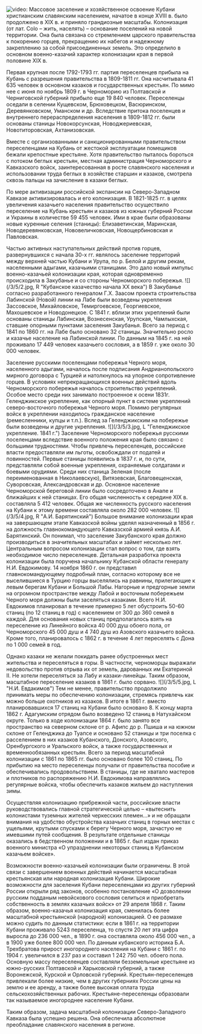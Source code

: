![video:](https://rutube.ru/video/e462648d181dfea2350d1ae83a6d9341/ "")
Массовое заселение и хозяйственное освоение Кубани христианским славянским населением, начатое в конце ХVIII в. было продолжено в ХIХ в. и приняло грандиозные масштабы. Колонизация (от лат. Colo – жить, населять) – основание поселений на новой территории.  Она была связана со стремлением царского правительства к покорению горцев, прекращению их набегов и надежному закреплению за собой присоединенных земель. Это определило в основном военно-казачий характер колонизации края в первой половине ХIХ в.

Первая крупная после 1792-1793 гг. партия переселенцев прибыла на Кубань с разрешения правительства в 1809-1811 гг. Она насчитывала 41 635 человек в основном казаков и государственных крестьян. По мимо нее с июня по ноябрь 1809 г. в Черноморию из Полтавской и Черниговской губерний прибыло еще 19 840 человек. Переселенцы оседали в селении Кущевском, Брюховецком, Васюринском, Деревянковском, Уманском и др. Вследствие притока поселенцев и внутреннего перераспределения населения в 1809-1812 гг. были основаны станицы Новокорсунская, Новоджериевская, Новотиторовская, Ахтанизовская.

Вместе с организованными и санкционированными правительством переселенцами на Кубань от жестокой эксплуатации помещиков бежали крепостные крестьяне. Хотя правительство пыталось бороться с потоком беглых крестьян, местная администрация Черноморского и Кавказского войск, заинтересованная в росте славянского населения и использовании труда беглых в хозяйстве старшин и казаков, смотрела сквозь пальцы на зачисление в казаки беглых. 

По мере активизации российской экспансии на Северо-Западном Кавказе активизировалась и его колонизация. В 1821-1825 гг. в целях увеличения казачьего населения правительство осуществило переселение на Кубань крестьян и казаков из южных губерний России и Украины в количестве 59 455 человек. Ими в крае были образованы новые куренные селения (станицы): Елизаветинская, Маринская, Новодеревянковская, Нововеличковская, Новощербиновская и Павловская. 

Частью активных наступательных действий против горцев, развернувшихся с начала 30-х гг. являлось заселение территорий между верхней частью Кубани и Урупа, по р. Белой и другим рекам, населенными адыгами, казачьими станицами. Это дало новый импульс военно-казачьей колонизации края, которая одновременно происходила в Закубанье и со стороны Черноморского побережья.
![](/3/5/2.jpg, R "Кубанское казачество начала ХХ века")
 В Закубанье согласно разработанного генералом Г.Х. Заасом проекта строительства Лабинской (Новой) линии на Лабе были возведены укрепления Зассовское, Михайловское, Темиргоевское, Георгиевское, Махошевское и Новодонецкое. С 1841 г. вблизи этих укреплений были основаны станицы Лабинская, Вознесенская, Урупская, Чамлыхская, ставшие опорными пунктами заселения Закубанья. Всего за период с 1841 по 1860 гг. на Лабе было основано 32 станицы. Значительно росло и казачье население на Лабинской линии. По данным на 1845 г. на ней проживало 17 449 человек казачьего сословия, а в 1859 г. уже около 30 000 человек.

Заселение русскими поселенцами побережья Черного моря, населенного адыгами, началось после подписания Андрианопольского мирного договора с Турцией и натолкнулось на упорное сопротивление горцев. В условиях непрекращающихся военных действий вдоль Черноморского побережья началось строительство укреплений. Особое место среди них занимало построенное к осени 1831г. Геленджикское укрепление, как опорный пункт в системе укреплений северо-восточного побережья Черного моря. Помимо регулярных войск в укреплении находилось гражданское население (ремесленники, купцы и т.п.). Вслед за Геленджикским на побережье были возведены и другие укрепления.
![](/3/5/3.jpg, L "Геленджикское укрепление. 1841 г.")
Заселение Черноморского побережья русскими поселенцами вследствие военного положения края было связано с большими трудностями. Чтобы привлечь переселенцев, российские власти предоставляли им льготы, освобождали от податей и повинностей. Первые станицы появились в 1837 г. и, по сути, представляли собой военные укрепления, охраняемые солдатами и боевыми орудиями. Среди них станица Зеленая (после переименованная в Николаевскую), Витязевская, Благовещенская, Суворовская, Александровская и др. Основное население Черноморской береговой линии было сосредоточено в Анапе и ближайших к ней станицах. Его общая численность к середине ХIХ в. составляла 5 412 человек. Общая же численность русского населения на Кубани к этому времени составляла около 282 000 человек.
![](/3/5/4.jpg, R "А.И. Барятинский")
Большое внимание колонизации края на завершающем этапе Кавказской войны уделял назначенный в 1856 г. на должность главнокомандующего Кавказской армией князь А.И. Барятинский. Он понимал, что заселение Закубанского края должно производиться в значительных масштабах и займет несколько лет. Центральным вопросом колонизации стал вопрос о том, где взять необходимое число переселенцев. Детальная разработка проекта колонизации была поручена начальнику Кубанской области генералу Н.И. Евдокимову. 14 ноября 1860 г. он представил главнокомандующему подробный план, согласно которому все не выселившиеся в Турцию горцы выселялись на равнины, прилегающие к левым берегам Кубани и Большой Лабы. Нагорные и предгорные земли на огромном пространстве между Лабой и восточным побережьем Черного моря должны были заселяться казаками. Всего Н.И. Евдокимов планировал в течение примерно 5 лет обустроить 50-60 станиц (по 12 станиц в год) с населением от 300 до 360 семей в каждой. Для основания новых станиц предполагалось взять на переселение из Линейного войска 40 000 душ обоего пола, от Черноморского 45 000 душ и 4 740 душ из Азовского казачьего войска. Кроме того, планировалось с 1862 г. в течение 4 лет переселять с Дона по 1 000 семей в год.

Однако казаки не желали покидать ранее обустроенных мест жительства и переселяться в горы. В частности, черноморцы выражали недовольство против отрыва их от земель, дарованных им Екатериной II. Не хотели переселяться за Лабу и казаки-линейцы. Таким образом,  масштабное переселение казаков в 1861 г. было сорвано.
![](/3/5/5.jpg, L "Н.И. Евдакимов")
Тем не менее, правительство продолжило принимать меры по обеспечению колонизации, стремясь привлечь как можно больше охотников из казаков. В итоге в 1861 г. вместо планировавшихся 17 станиц на Кубани было основано 8. К концу марта 1862 г. Адагумским отрядом было возведено 12 станиц в Натухайском округе. Только в ходе колонизации 1864 г. было занято все пространство на северном склоне от р. Афипс до р. Пшиша и на южном склоне от  Геленджика до Туапсе и основано 52 станицы и три поселка с расселением в них казаков Кубанского, Донского, Азовского, Оренбургского и Уральского войск, а также государственных и временнообязанных крестьян. Всего за период масштабной колонизации с 1861 по 1865 гг. было основано более 100 станиц. По прибытию на место переселенцы получали от правительства пособие и обеспечивались продовольствием. В станицы, где не хватало мастеров и плотников  по распоряжению Н.И. Евдокимова направлялись регулярные войска, чтобы обеспечить казаков жильем до наступления зимы.

Осуществляя колонизацию прибрежной части, российские власти руководствовались главной стратегической целью – «вытеснить колонистами туземных жителей черкесских племен…» и не обращали внимания на удобство обустройства казачьих станиц в горных местах с ущельями, крутыми спусками к берегу Черного моря, зачастую не имевшими путей сообщения. В результате отдельные станицы оказались в бедственном положении и в 1865 г. был издан приказ военного министра «О упразднении некоторых станиц в Кубанском казачьем войске».

 Возможности военно-казачьей колонизации были ограничены. В этой связи с завершением военных действий начинается масштабная крестьянская или народная колонизация Кубани. Широкие возможности для заселения Кубани переселенцами из других губерний России открыли ряд законов, особенно постановление «О дозволении русским подданым невойскового сословия селиться и приобретать собственность в землях казачьих войск» от 29 апреля 1868 г. Таким образом, военно-казачья колонизация края, сменилась более масштабной крестьянской (народной) колонизацией. О ее размахе можно судить по данным статистики: если в 1861 г. на территории Кубани проживало 5243 переселенца, то спустя 20 лет эта цифра выросла до 236 000 чел., в 1890 г. она составляла около 456 000 чел., а в 1900 уже более 800 000 чел. По данным кубанского историка Б.А. Трехбратова прирост иногороднего населения  на Кубани с 1861 г. по 1904 г. увеличился в 237 раз и составил 1 242 750 чел. обоего пола. Основную массу переселенцев составляли безземельные крестьяне из южно-русских Полтавской и Харьковской губерний, а также Воронежской, Курской и Орловской губерний. 
Крестьян-переселенцев привлекали более низкие, чем в других губерниях России цены на землю и ее аренду, а также более высокая оплата труда сельскохозяйственных рабочих. Крестьяне-переселенцы образовали так называемое иногороднее население Кубани.

Таким образом, задача масштабной колонизации Северо-Западного Кавказа была успешно решена. Она обеспечила абсолютное преобладание славянского населения в регионе.
